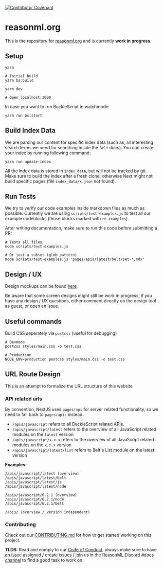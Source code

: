 [![Contributor Covenant](https://img.shields.io/badge/Contributor%20Covenant-v1.4%20adopted-ff69b4.svg)](CODE_OF_CONDUCT.md)

# reasonml.org

This is the repository for [reasonml.org](https://reasonml.org) and is currently **work
in progress**.

## Setup

```
yarn

# Initial build
yarn bs:build

yarn dev

# Open localhost:3000
```

In case you want to run BuckleScript in watchmode:

```
yarn run bs:start
```

## Build Index Data

We are parsing our content for specific index data (such as, all interesting
search terms we need for searching inside the `Belt` docs). You can create your
index by running following command:

```
yarn run update-index
```

All the index data is stored in `index_data`, but will not be tracked by git.
Make sure to build the index after a fresh clone, otherwise Next might not
build specific pages (file `index_data/x.json` not found).

## Run Tests

We try to verify our code examples inside markdown files as much as possible.
Currently we are using `scripts/test-examples.js` to test all our example
codeblocks (those blocks marked with `re examples`).

After writing documentation, make sure to run this code before submitting a PR:

```
# Tests all files
node scripts/test-examples.js

# Or just a subset (glob pattern)
node scripts/test-examples.js "pages/apis/latest/belt/set-*.mdx"
```

## Design / UX

Design mockups can be found
[here](https://xd.adobe.com/spec/1cd19c3a-a0bb-4f93-4e11-725589888696-6ae0/grid/).

Be aware that some screen designs might still be work in progress, if you have
any design / UX questions, either comment directly on the design tool as guest,
or open an issue.

## Useful commands

Build CSS seperately via `postcss` (useful for debugging)

```
# Devmode
postcss styles/main.css -o test.css

# Production
NODE_ENV=production postcss styles/main.css -o test.css
```

## URL Route Design

This is an attempt to formalize the URL structure of this website

### API related urls

By convention, NextJS uses `pages/api` for server related functionality, so we
need to fall back to `pages/apis` instead.

- `/apis/javascript` refers to all BuckleScript related APIs.
- `/apis/javascript/latest` refers to the overview of all JavaScript related modules on the `latest` version
- `/apis/javascript/x.x.x` refers to the overview of all JavaScript related modules on the `x.x.x` version
- `/apis/javascript/latest/list` refers to Belt's List module on the latest version

**Examples:**

```
/apis/javascript/latest (overview)
/apis/javascript/latest/belt
/apis/javascript/latest/js
/apis/javascript/latest/node

/apis/javascript/6.2.1 (overview)
/apis/javascript/6.2.1/node
/apis/javascript/6.2.1/belt

/apis/ (overview / version independent)
```

### Contributing

Check out our [CONTRIBUTING.md](CONTRIBUTING.md) for how to get started working
on this project.

**TLDR:** Read and comply to our [Code of Conduct](CODE_OF_CONDUCT.md); always
make sure to have an issue assigned / create issues / join us in the
[ReasonML Discord #docs channel](https://discord.gg/fscQAnj) to find a good
task to work on.
